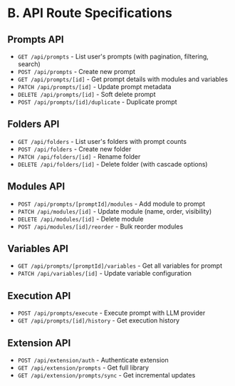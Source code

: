# B. API Route Specifications

## Prompts API

- `GET /api/prompts` - List user's prompts (with pagination, filtering, search)
- `POST /api/prompts` - Create new prompt
- `GET /api/prompts/[id]` - Get prompt details with modules and variables
- `PATCH /api/prompts/[id]` - Update prompt metadata
- `DELETE /api/prompts/[id]` - Soft delete prompt
- `POST /api/prompts/[id]/duplicate` - Duplicate prompt

## Folders API

- `GET /api/folders` - List user's folders with prompt counts
- `POST /api/folders` - Create new folder
- `PATCH /api/folders/[id]` - Rename folder
- `DELETE /api/folders/[id]` - Delete folder (with cascade options)

## Modules API

- `POST /api/prompts/[promptId]/modules` - Add module to prompt
- `PATCH /api/modules/[id]` - Update module (name, order, visibility)
- `DELETE /api/modules/[id]` - Delete module
- `POST /api/modules/[id]/reorder` - Bulk reorder modules

## Variables API

- `GET /api/prompts/[promptId]/variables` - Get all variables for prompt
- `PATCH /api/variables/[id]` - Update variable configuration

## Execution API

- `POST /api/prompts/execute` - Execute prompt with LLM provider
- `GET /api/prompts/[id]/history` - Get execution history

## Extension API

- `POST /api/extension/auth` - Authenticate extension
- `GET /api/extension/prompts` - Get full library
- `GET /api/extension/prompts/sync` - Get incremental updates
